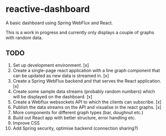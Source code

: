 # reactive-dashboard 

A basic dashboard using Spring WebFlux and React.

This is a work in progress and currently only displays a couple of graphs with random data. 

## TODO
1. Set up development environment. [x]
2. Create a single-page react application with a line graph component that can be updated as new data is streamed in. [x]
3. Create a Spring WebFlux backend and that serves the React application. [x]
4. Create some sample data streams (probably random numbers) which will be displayed on the dashboard. [x]
5. Create a Webflux websockets API to which the clients can subscribe. [x]
6. Publish the data streams on the API and visualise in the react graphs. [x]
7. More components for different graph types (bar, doughnut etc.)
8. Build out React app with better structure, error handling etc.
9. Improve CSS
10. Add Spring security, optimise backend (connection sharing?)


